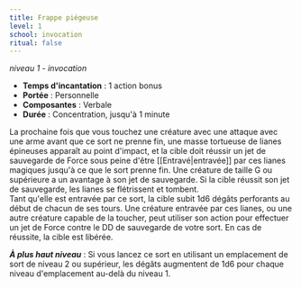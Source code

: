 ```yaml
---
title: Frappe piégeuse
level: 1
school: invocation
ritual: false
---
```

*niveau 1 - invocation*

- **Temps d'incantation** : 1 action bonus
- **Portée** : Personnelle
- **Composantes** : Verbale
- **Durée** : Concentration, jusqu'à 1 minute

La prochaine fois que vous touchez une créature avec une attaque avec une arme avant que ce sort ne prenne fin, une masse tortueuse de lianes épineuses apparaît au point d'impact, et la cible doit réussir un jet de sauvegarde de Force sous peine d'être [[Entravé|entravée]] par ces lianes magiques jusqu'à ce que le sort prenne fin. Une créature de taille G ou supérieure a un avantage à son jet de sauvegarde. Si la cible réussit son jet de sauvegarde, les lianes se flétrissent et tombent.  
Tant qu'elle est entravée par ce sort, la cible subit 1d6 dégâts perforants au début de chacun de ses tours. Une créature entravée par ces lianes, ou une autre créature capable de la toucher, peut utiliser son action pour effectuer un jet de Force contre le DD de sauvegarde de votre sort. En cas de réussite, la cible est libérée.

***À plus haut niveau*** : Si vous lancez ce sort en utilisant un emplacement de sort de niveau 2 ou supérieur, les dégâts augmentent de 1d6 pour chaque niveau d'emplacement au-delà du niveau 1.